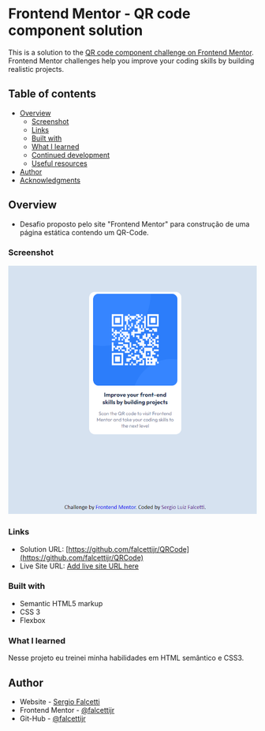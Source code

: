 # Frontend Mentor - QR code component solution

This is a solution to the [QR code component challenge on Frontend Mentor](https://www.frontendmentor.io/challenges/qr-code-component-iux_sIO_H). Frontend Mentor challenges help you improve your coding skills by building realistic projects. 

## Table of contents

- [Overview](#overview)
  - [Screenshot](#screenshot)
  - [Links](#links)
  - [Built with](#built-with)
  - [What I learned](#what-i-learned)
  - [Continued development](#continued-development)
  - [Useful resources](#useful-resources)
- [Author](#author)
- [Acknowledgments](#acknowledgments)


## Overview

- Desafio proposto pelo site "Frontend Mentor" para construção de uma página estática contendo um QR-Code.

### Screenshot

![](/images/screenshot.png)

### Links

- Solution URL: [https://github.com/falcettijr/QRCode](https://github.com/falcettijr/QRCode)
- Live Site URL: [Add live site URL here](https://your-live-site-url.com)

### Built with

- Semantic HTML5 markup
- CSS 3 
- Flexbox

### What I learned

Nesse projeto eu treinei minha habilidades em HTML semântico e CSS3.


## Author

- Website - [Sergio Falcetti](https://beacons.ai/sergiofalcetti)
- Frontend Mentor - [@falcettijr](https://www.frontendmentor.io/profile/falcettijr)
- Git-Hub - [@falcettijr](https://github.com/falcettijr)
